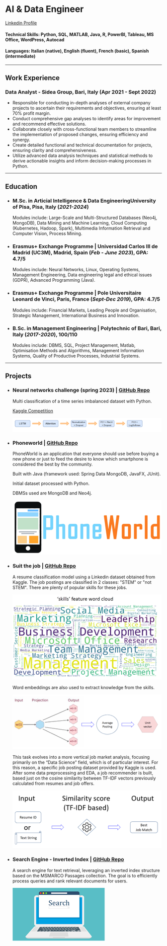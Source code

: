 # AI & Data Engineer
[Linkedin Profile](https://www.linkedin.com/in/daniele-laporta/)

#### Technical Skills: Python, SQL, MATLAB, Java, R, PowerBI, Tableau, MS Office, WordPress, Autocad
#### Languages: Italian (native), English (fluent), French (basic), Spanish (intermediate)

---------------------------------------------------------------------

## Work Experience
### Data Analyst - Sidea Group, Bari, Italy (Apr 2021 - Sept 2022)
- Responsible for conducting in-depth analyses of external company projects to ascertain their requirements and objectives, ensuring at least 70% profit margin.
- Conduct comprehensive gap analyses to identify areas for improvement and recommend effective solutions.
- Collaborate closely with cross-functional team members to streamline the implementation of proposed changes, ensuring efficiency and synergy.
- Create detailed functional and technical documentation for projects, ensuring clarity and comprehensiveness.
- Utilize advanced data analysis techniques and statistical methods to derive actionable insights and inform decision-making processes in Python.

---------------------------------------------------------------------
## Education

- ### M.Sc. in Articial Intelligence & Data EngineeringUniversity of Pisa, Pisa, Italy (_2021-2024_)
  
  Modules include: Large-Scale and Multi-Structured Databases (Neo4j, MongoDB), Data Mining and Machine Learning, Cloud Computing (Kubernetes, Hadoop, Spark), Multimedia Information Retrieval and Computer Vision, Process Mining.

- ### Erasmus+ Exchange Programme | Universidad Carlos III de Madrid (UC3M), Madrid, Spain (_Feb - June 2023_), GPA: 4.7/5
  
  Modules include: Neural Networks, Linux, Operating Systems, Management Engineering, Data engineering legal and ethical issues (GDPR), Advanced Programming (Java).

- ### Erasmus+ Exchange Programme | Pole Universitaire Leonard de Vinci, Paris, France (_Sept-Dec 2019_), GPA: 4.7/5

  Modules include: Financial Markets, Leading People and Organisation, Strategic Management, International Business and Innovation.

- ### B.Sc. in Management Engineering  | Polytechnic of Bari, Bari, Italy (_2017-2020_), 100/110
  
  Modules include: DBMS, SQL, Project Management, Matlab, Optimisation Methods and Algorithms, Management Information Systems, Quality of Productive Processes, Industrial Systems.

---------------------------------------------------------------------

## Projects
- ### Neural networks challenge (spring 2023) |  [GitHub Repo](https://github.com/dnlap/Neural-networks-challenge-spring-2023/tree/main)
  
  Multi classification of a time series imbalanced dataset with Python.

  [Kaggle Competition](https://www.kaggle.com/competitions/neural-networks-challenge-spring-2023/overview)

  ![Model](/assets/img/model.png)

- ### Phoneworld  |  [GitHub Repo](https://github.com/dnlap/phoneworld-1)

  PhoneWorld is an application that everyone should use before buying a new phone or just to feed the desire to know which smartphone is considered the best by the community.

  Built with Java (framework used: Spring Data MongoDB, JavaFX, JUnit).

  Initial dataset processed with Python.

  DBMSs used are MongoDB and Neo4j.

  ![logo](/assets/img/phoneworld.png)



- ### Suit the job  |  [GitHub Repo](https://github.com/dnlap/Suit-the-job)
  
  A resume classification model using a Linkedin dataset obtained from Kaggle. 
  The job postings are classified in 2 classes: "STEM" or "not STEM".
  There are plenty of popular skills for these jobs.
  
  ![skillsworldcloud](/assets/img/skillsworldcloud.png)
  
  Word embeddings are also used to extract knowledge from the skills.
  
  ![wordembedding](/assets/img/wordembedding.png)
  
  This task evolves into a more vertical job market analysis, focusing primarily on the “Data Science” field, which is of particular interest. For this reason, a specific job posting dataset provided by Kaggle is used. After some data preprocessing and EDA, a job recommender is built, based just on the cosine similarity between TF-IDF vectors previously calculated from resumes and job offers.
  
  ![tfidfrecommender](/assets/img/tfidfjobrecommender.png)

- ### Search Engine - Inverted Index  |  [GitHub Repo](https://github.com/F-Zinga/MIRCV-project)

  A search engine for text retrieval, leveraging an inverted index structure based on the MSMARCO Passages collection. The goal is to efficiently process queries and rank relevant documents for users.

  ![searchengine](/assets/img/searchengine.png)



